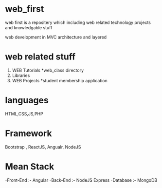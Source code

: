 # web_first
web first is a repositery which including web related technology projects and knowledgable stuff 

web development in MVC architecture and layered 

# web related stuff
1. WEB Tutorials
  *web_class directory
2. Libraries
3. WEB Projects
  *student membership application

# languages

HTML,CSS,JS,PHP

# Framework

Bootstrap , ReactJS, Angualr, NodeJS

# Mean Stack

-Front-End :- Angular
-Back-End :- NodeJS Express
-Database :- MongoDB


